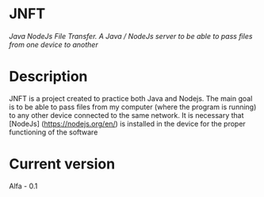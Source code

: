 # JNFT
###### Java NodeJs File Transfer. A Java / NodeJs server to be able to pass files from one device to another

# Description
JNFT is a project created to practice both Java and Nodejs. The main goal is to be able to pass files from my computer (where the program is running) to any other device connected to the same network. It is necessary that [NodeJs] (https://nodejs.org/en/) is installed in the device for the proper functioning of the software

# Current version
Alfa - 0.1

